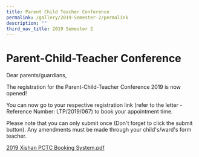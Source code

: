 ```yaml
---
title: Parent Child Teacher Conference
permalink: /gallery/2019-Semester-2/permalink
description: ""
third_nav_title: 2019 Semester 2
---
```


# **Parent-Child-Teacher Conference**

Dear parents/guardians,

The registration for the Parent-Child-Teacher Conference 2019 is now opened!

You can now go to your respective registration link (refer to the letter - Reference Number: LTP/2019/067) to book your appointment time.

Please note that you can only submit once (Don't forget to click the submit button). Any amendments must be made through your child's/ward's form teacher.

[2019 Xishan PCTC Booking System.pdf](/files/2019%20Xishan%20PCTC%20Booking%20System.pdf)